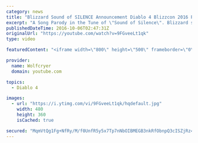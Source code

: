 ```yaml
---
category: news
title: "Blizzard Sound of SILENCE Announcement Diablo 4 Blizzcon 2016 Parody"
excerpt: "A Song Parody in the Tune of \"Sound of Silence\". Blizzard should end its Silence and give us an announcement for Diablo 4, a new expansion, or whatever their ..."
publishedDateTime: 2016-10-06T02:47:31Z
originalUrl: "https://youtube.com/watch?v=9FGveeLt1qk"
type: video

featuredContent: "<iframe width=\"800\" height=\"500\" frameborder=\"0\" src=\"https://www.youtube.com/embed/9FGveeLt1qk\" allow=\"accelerometer; autoplay; encrypted-media; gyroscope; picture-in-picture\" allowfullscreen></iframe>"

provider:
  name: Wolfcryer
  domain: youtube.com

topics:
  - Diablo 4

images:
  - url: "https://i.ytimg.com/vi/9FGveeLt1qk/hqdefault.jpg"
    width: 480
    height: 360
    isCached: true

secured: "MqmVtQg1Fg+NfRy/M/f0UnfR5y5x7Tp7nNbOIBMEGB3nkRfObnpQ3cISZjRz4rouJPQlAtW0z9mtr22mrYqNxu/ngak4FqL/86Y+7QaUA2kjuNnSrvX7CeKQxISy59ldm1CFNisaMtYJMjof4doLNVqznvIU6fjOac05MIc1c5ohcAS/dg61vkpWbzlYgKCgqFigwx8n40XFWi+sYma0k5/syGAAWDNluK4xUYh9W1v2LPbGUaHzHz5X2gq0yj5lYrC4+6N4Dxv8v0amMPDmHaKIhGDCYc3j1J6nAlBsjydZERFg/0X1qMLxSZdej+IgVIKYWGeIFJ/XYDjBXv67rnFtpWph8dAKb0cyChcbZu2VKiJBmT8P83jNmrmyM0X1pWu3GeN3tl/K+Uz3UUvCzsjEvBV+d64qSipE1dbwg0PhgBTRwLo8d2YhZv1zP+vE;0SbzaIpVXT1oFozO/Exq7A=="
---
```


